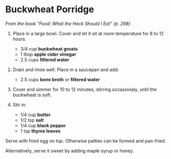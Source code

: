 # Buckwheat Porridge

_From the book "Food: What the Heck Should I Eat" (p. 298)_

1. Place in a large bowl. Cover and let it sit at room temperature for 8 to 12 hours.
	
	- 3/4 cup **buckwheat groats**
    - 1 tbsp **apple cider vinegar**
    - 2.5 cups **filtered water**

2. Drain and rinse well. Place in a saucepan and add:

    - 2.5 cups **bone broth** or **filtered water**

3. Cover and simmer for 10 to 12 minutes, stirring occasionaly, until the buckwheat is soft.

4. Stir in:

    - 1/4 cup **butter**
    - 1/2 tsp **salt**
    - 1/4 cup **black pepper**
    - 1 tsp **thyme leaves**

Serve with fried egg on top. Otherwise patties can be formed and pan-fried.

Alternatively, serve it sweet by adding maple syrup or honey.
